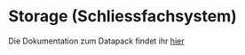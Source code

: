 # Storage (Schliessfachsystem)

Die Dokumentation zum Datapack findet ihr [hier](https://rafaelurben.github.io/minecraft/datapacks/storage)

